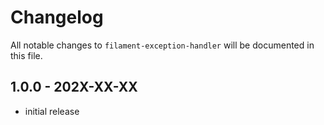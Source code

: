 # Changelog

All notable changes to `filament-exception-handler` will be documented in this file.

## 1.0.0 - 202X-XX-XX

- initial release
